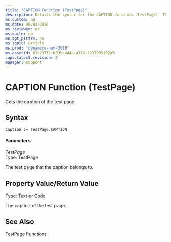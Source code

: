 ```yaml
---
title: "CAPTION Function (TestPage)"
description: Details the syntax for the CAPTION function (TestPage). This property gets the caption of the test page.
ms.custom: na
ms.date: 06/04/2016
ms.reviewer: na
ms.suite: na
ms.tgt_pltfrm: na
ms.topic: article
ms.prod: "dynamics-nav-2018"
ms.assetid: 61e73712-b23b-4d4a-a376-1217999162a9
caps.latest.revision: 2
manager: edupont
---
```

# CAPTION Function (TestPage)
Gets the caption of the test page.  
  
## Syntax  
  
```  
Caption := TestPage.CAPTION  
```  
  
#### Parameters  
 *TestPage*  
 Type: TestPage  
  
 The test page that the caption belongs to.  
  
## Property Value/Return Value  
 Type: Text or Code  
  
 The caption of the test page.  
  
## See Also  
 [TestPage Functions](TestPage-Functions.md)